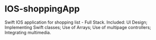 # IOS-shoppingApp
Swift IOS application for shopping list - Full Stack. Included: UI Design; Implementing Swift classes; Use of Arrays; Use of multipage controllers; Integrating multimedia.

